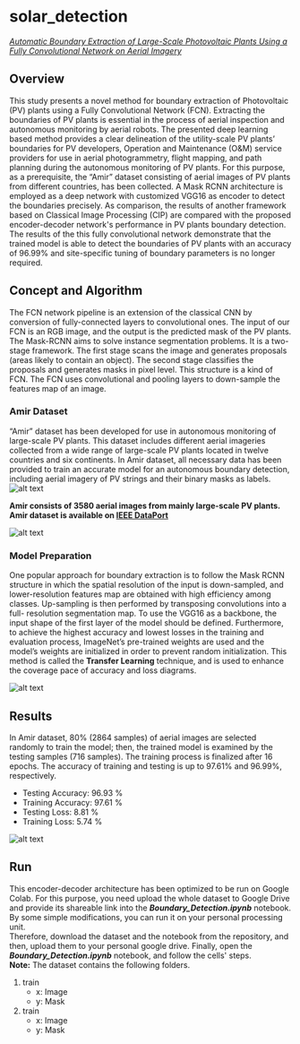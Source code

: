 # solar_detection
[*Automatic Boundary Extraction of Large-Scale Photovoltaic Plants Using a Fully Convolutional Network on Aerial Imagery*](https://ieeexplore.ieee.org/document/9095250)
## Overview
This study presents a novel method for boundary extraction of Photovoltaic (PV) plants using a Fully Convolutional Network (FCN). Extracting the boundaries of PV plants is essential in the process of aerial inspection and autonomous monitoring by aerial robots. The presented deep learning based method provides a clear delineation of the utility-scale PV plants’ boundaries for PV developers, Operation and Maintenance (O&M) service providers for use in aerial photogrammetry, flight mapping, and path planning during the autonomous monitoring of PV plants. For this purpose, as a prerequisite, the “Amir” dataset consisting of aerial images of PV plants from different countries, has been collected. A Mask RCNN architecture is employed as a deep network with customized VGG16 as encoder to detect the boundaries precisely. As comparison, the results of another framework based on Classical Image Processing (CIP) are compared with the proposed encoder-decoder network's performance in PV plants boundary detection. The results of the this fully convolutional network demonstrate that the trained model is able to detect the boundaries of PV plants with an accuracy of 96.99% and site-specific tuning of boundary parameters is no longer required. 
## Concept and Algorithm
The FCN network pipeline is an extension of the classical CNN by conversion of fully-connected layers to convolutional ones. The input of our FCN is an RGB image, and the output is the predicted mask of the PV plants. The Mask-RCNN aims to solve instance segmentation problems. It is a two-stage framework. The first stage scans the image and generates proposals (areas likely to contain an object). The second stage classifies the proposals and generates masks in pixel level. This structure is a kind of FCN. The FCN uses convolutional and pooling layers to down-sample the features map of an image.
### Amir Dataset
“Amir” dataset has been developed for use in autonomous monitoring of large-scale PV plants. This dataset includes different aerial imageries collected from a wide range of large-scale PV plants located in twelve countries and six continents. In Amir dataset, all necessary data has been provided to train an accurate model for an autonomous boundary detection, including aerial imagery of PV strings and their binary masks as labels.
![alt text](https://github.com/Amirmoradi94/solar_detection/blob/main/Others/masks.jpg)

**Amir consists of 3580 aerial images from mainly large-scale PV plants. Amir dataset is available on [IEEE DataPort](https://ieee-dataport.org/documents/aerial-imagery-pv-plants-boundary-detection)**

![alt text](https://github.com/Amirmoradi94/solar_detection/blob/main/Others/countries.jpg)

### Model Preparation
One popular approach for boundary extraction is to follow the Mask RCNN structure in which the spatial resolution of the input is down-sampled, and lower-resolution features map are obtained with high efficiency among classes. Up-sampling is then performed by transposing convolutions into a full- resolution segmentation map. To use the VGG16 as a backbone, the input shape of the first layer of the model should be defined. Furthermore, to achieve the highest accuracy and lowest losses in the training and evaluation process, ImageNet’s pre-trained weights are used and the model’s weights are initialized in order to prevent random initialization. This method is called the **Transfer Learning** technique, and is used to enhance the coverage pace of accuracy and loss diagrams. 

![alt text](https://github.com/Amirmoradi94/solar_detection/blob/main/Others/encoder-decoder.jpg)

## Results
In Amir dataset, 80% (2864 samples) of aerial images are selected randomly to train the model; then, the trained model is examined by the testing samples (716 samples). The training process is finalized after 16 epochs. The accuracy of training and testing is up to 97.61% and 96.99%, respectively.
- Testing Accuracy: 96.93 %
- Training Accuracy: 97.61 %
- Testing Loss: 8.81 %
- Training Loss: 5.74 %

![alt text](https://github.com/Amirmoradi94/solar_detection/blob/main/Others/FCN_results.jpg)

## Run
This encoder-decoder architecture has been optimized to be run on Google Colab. For this purpose, you need upload the whole dataset to Google Drive and provide its shareable link into the **_Boundary_Detection.ipynb_** notebook. By some simple modifications, you can run it on your personal processing unit. \
Therefore, download the dataset and the notebook from the repository, and then, upload them to your personal google drive. Finally, open the **_Boundary_Detection.ipynb_** notebook, and follow the cells' steps. \
**Note:** The dataset contains the following folders.
1. train
     - x: Image
     - y: Mask
2. train
     - x: Image
     - y: Mask
